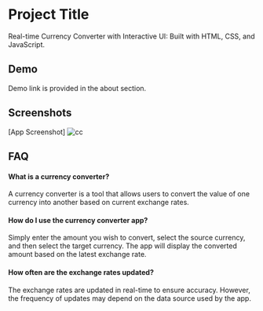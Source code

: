 # Project Title

Real-time Currency Converter with Interactive UI: Built with HTML, CSS, and JavaScript.


## Demo

Demo link is provided in the about section.


## Screenshots

[App Screenshot]
![cc](https://github.com/user-attachments/assets/9cd65f3a-133f-4b56-a54f-5e507c6c5df9)


## FAQ


#### What is a currency converter?
A currency converter is a tool that allows users to convert the value of one currency into another based on current exchange rates.

#### How do I use the currency converter app?
Simply enter the amount you wish to convert, select the source currency, and then select the target currency. The app will display the converted amount based on the latest exchange rate.

#### How often are the exchange rates updated?
The exchange rates are updated in real-time to ensure accuracy. However, the frequency of updates may depend on the data source used by the app.







